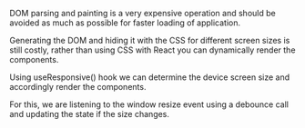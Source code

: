 DOM parsing and painting is a very expensive operation and should be avoided as much as possible for faster loading of application.

Generating the DOM and hiding it with the CSS for different screen sizes is still costly, rather than using CSS with React you can dynamically render the components.

Using useResponsive() hook we can determine the device screen size and accordingly render the components.

For this, we are listening to the window resize event using a debounce call and updating the state if the size changes.